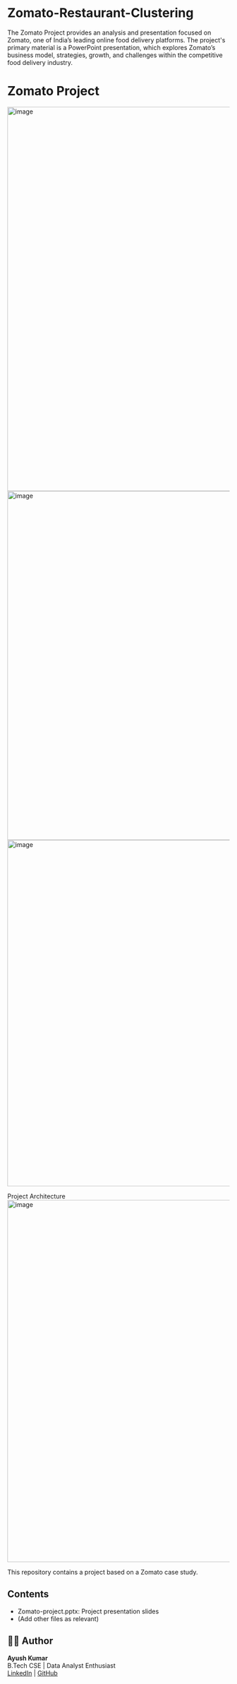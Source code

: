 # Zomato-Restaurant-Clustering
The Zomato Project provides an analysis and presentation focused on Zomato, one of India’s leading online food delivery platforms. The project's primary material is a PowerPoint presentation, which explores Zomato’s business model, strategies, growth, and challenges within the competitive food delivery industry.

# Zomato Project
<img width="2000" height="871" alt="image" src="https://github.com/user-attachments/assets/7674d974-d6b5-4e8a-9d66-08d6c2fceda2" />
<img width="1402" height="791" alt="image" src="https://github.com/user-attachments/assets/bb30b970-ce54-465c-a7ad-1bd8af60e230" />
<img width="1368" height="785" alt="image" src="https://github.com/user-attachments/assets/a323a91c-0d4e-4bb1-b762-9e171c99cc45" />

Project Architecture
<img width="1571" height="821" alt="image" src="https://github.com/user-attachments/assets/9f98ac00-2cde-4549-8e03-0cfcbaa78f33" />


This repository contains a project based on a Zomato case study.

## Contents

- Zomato-project.pptx: Project presentation slides
- (Add other files as relevant)

## 🧑‍💻 Author

**Ayush Kumar**  
B.Tech CSE | Data Analyst Enthusiast  
[LinkedIn]( http://www.linkedin.com/in/ayush-kumar-4137 ) | [GitHub]( https://github.com/settings/profile )
